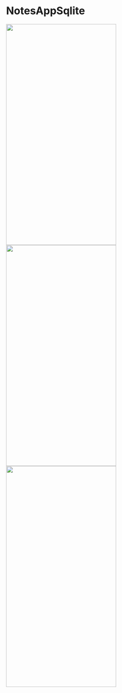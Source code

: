 ﻿# NotesAppSqlite

<img src="https://github.com/chnkcksk/NotesAppSqlite/assets/79451609/55256c62-c80a-4db9-9c5e-9236012e462a" width="300" height="600" />

<img src="https://github.com/chnkcksk/NotesAppSqlite/assets/79451609/220ac7de-70a8-4ff3-9172-dd989c2e9794" width="300" height="600" />

<img src="https://github.com/chnkcksk/NotesAppSqlite/assets/79451609/8a422084-3a82-464c-ad8e-375ca0d203a2" width="300" height="600" />
